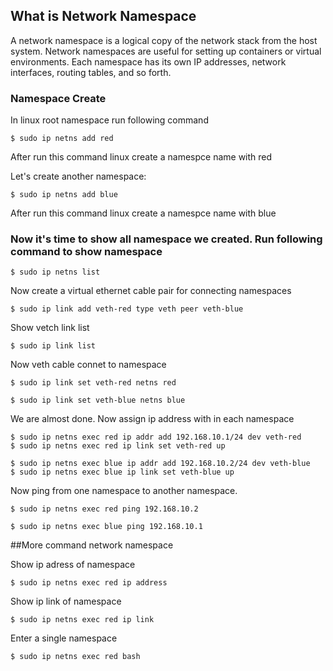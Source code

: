 ## What is Network Namespace

A network namespace is a logical copy of the network stack from the host system. Network namespaces are useful for setting up containers or virtual environments. Each namespace has its own IP addresses, network interfaces, routing tables, and so forth.

### Namespace Create
In linux root namespace run following command

```
$ sudo ip netns add red
```

After run this command linux create a namespce name with red 

Let's create another namespace:

```
$ sudo ip netns add blue
```
After run this command linux create a namespce name with blue

### Now it's time to show all namespace we created. Run following command to show namespace

```
$ sudo ip netns list
```
Now create a virtual ethernet cable pair for connecting namespaces

```
$ sudo ip link add veth-red type veth peer veth-blue
```

Show vetch link list

```
$ sudo ip link list
```

Now veth cable connet to namespace

```
$ sudo ip link set veth-red netns red
```

```
$ sudo ip link set veth-blue netns blue
```


We are almost done. Now assign ip address with in each namespace

```
$ sudo ip netns exec red ip addr add 192.168.10.1/24 dev veth-red
$ sudo ip netns exec red ip link set veth-red up

$ sudo ip netns exec blue ip addr add 192.168.10.2/24 dev veth-blue
$ sudo ip netns exec blue ip link set veth-blue up
```

Now ping from one namespace to another namespace.

```
$ sudo ip netns exec red ping 192.168.10.2

$ sudo ip netns exec blue ping 192.168.10.1
```

##More command network namespace

Show ip adress of namespace
```
$ sudo ip netns exec red ip address
```

Show ip link of namespace
```
$ sudo ip netns exec red ip link
```
Enter a single namespace

```
$ sudo ip netns exec red bash
```
